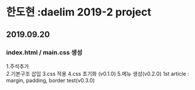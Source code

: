 # 한도현 :daelim 2019-2 project
## 2019.09.20
### index.html / main.css 생성
1.주석추가<br>
2.기본구조 삽입
3.css 적용
4.css 초기화 (v0.1.0)
5.메뉴 생성(v0.2.0)
1st article : margin, padding,
border test(v0.3.0)